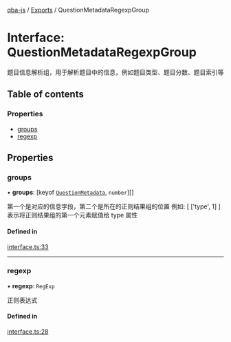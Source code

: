 [qba-js](../README.md) / [Exports](../modules.md) / QuestionMetadataRegexpGroup

# Interface: QuestionMetadataRegexpGroup

题目信息解析组，用于解析题目中的信息，例如题目类型、题目分数、题目索引等

## Table of contents

### Properties

- [groups](QuestionMetadataRegexpGroup.md#groups)
- [regexp](QuestionMetadataRegexpGroup.md#regexp)

## Properties

### groups

• **groups**: [keyof [`QuestionMetadata`](QuestionMetadata.md), `number`][]

第一个是对应的信息字段，第二个是所在的正则结果组的位置
例如: [ ['type', 1] ] 表示将正则结果组的第一个元素赋值给 type 属性

#### Defined in

[interface.ts:33](https://github.com/enncy/qba-js/blob/57e9397/src/interface.ts#L33)

___

### regexp

• **regexp**: `RegExp`

正则表达式

#### Defined in

[interface.ts:28](https://github.com/enncy/qba-js/blob/57e9397/src/interface.ts#L28)
